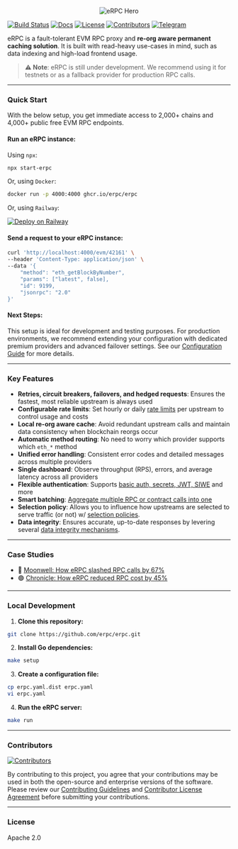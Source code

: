 <p align="center">
  <img src="https://i.imgur.com/sa4MhlS.png" alt="eRPC Hero" />
</p>

[![Build Status](https://img.shields.io/github/actions/workflow/status/erpc/erpc/release.yml?branch=main&style=flat&colorA=000000&colorB=000000)](https://github.com/erpc/erpc/actions/workflows/release.yml)
[![Docs](https://img.shields.io/badge/docs-get%20started-brightgreen?style=flat&colorA=000000&colorB=000000)](https://docs.erpc.cloud/)
[![License](https://img.shields.io/github/license/erpc/erpc?style=flat&colorA=000000&colorB=000000)](https://github.com/erpc/erpc/blob/main/LICENSE)
[![Contributors](https://img.shields.io/github/contributors/erpc/erpc?style=flat&colorA=000000&colorB=000000)](https://github.com/erpc/erpc/graphs/contributors)
[![Telegram](https://img.shields.io/endpoint?logo=telegram&url=https%3A%2F%2Ftg.sumanjay.workers.dev%2Ferpc_cloud&style=flat&colorA=000000&colorB=000000&label=telegram)](https://t.me/erpc_cloud)

eRPC is a fault-tolerant EVM RPC proxy and **re-org aware permanent caching solution**. It is built with read-heavy use-cases in mind, such as data indexing and high-load frontend usage.

> **⚠️ Note**: eRPC is still under development. We recommend using it for testnets or as a fallback provider for production RPC calls.

---

### Quick Start

With the below setup, you get immediate access to 2,000+ chains and 4,000+ public free EVM RPC endpoints.

#### Run an eRPC instance:

Using `npx`:

```bash
npx start-erpc
```

Or, using `Docker`:

```bash
docker run -p 4000:4000 ghcr.io/erpc/erpc
```

Or, using `Railway`:

[![Deploy on Railway](https://railway.app/button.svg)](https://railway.com/template/10iW1q?referralCode=PpPFJd)

#### Send a request to your eRPC instance:

```bash
curl 'http://localhost:4000/evm/42161' \
--header 'Content-Type: application/json' \
--data '{
    "method": "eth_getBlockByNumber",
    "params": ["latest", false],
    "id": 9199,
    "jsonrpc": "2.0"
}'
```

#### Next Steps:
This setup is ideal for development and testing purposes. For production environments, we recommend extending your configuration with dedicated premium providers and advanced failover settings. See our [Configuration Guide](https://docs.erpc.cloud/config/example) for more details.

---

### Key Features

- **Retries, circuit breakers, failovers, and hedged requests**: Ensures the fastest, most reliable upstream is always used  
- **Configurable rate limits**: Set hourly or daily [rate limits](https://docs.erpc.cloud/config/rate-limiters) per upstream to control usage and costs  
- **Local re-org aware cache**: Avoid redundant upstream calls and maintain data consistency when blockchain reorgs occur  
- **Automatic method routing**: No need to worry which provider supports which `eth_*` method  
- **Unified error handling**: Consistent error codes and detailed messages across multiple providers  
- **Single dashboard**: Observe throughput (RPS), errors, and average latency across all providers  
- **Flexible authentication**: Supports [basic auth, secrets, JWT, SIWE](https://docs.erpc.cloud/config/auth) and more  
- **Smart batching**: [Aggregate multiple RPC or contract calls into one](https://docs.erpc.cloud/operation/batch)
- **Selection policy**: Allows you to influence how upstreams are selected to serve traffic (or not) w/ [selection policies](https://docs.erpc.cloud/config/projects/selection-policies).
- **Data integrity**: Ensures accurate, up-to-date responses by levering several [data integrity mechanisms](https://docs.erpc.cloud/config/failsafe/integrity).

---

### Case Studies

- 🔵 [Moonwell: How eRPC slashed RPC calls by 67%](https://erpc.cloud/case-studies/moonwell)  
- 🟢 [Chronicle: How eRPC reduced RPC cost by 45%](https://erpc.cloud/case-studies/chronicle)

---

### Local Development

1. **Clone this repository:**

```bash
git clone https://github.com/erpc/erpc.git
```

2. **Install Go dependencies:**

```bash
make setup
```

3. **Create a configuration file:**

```bash
cp erpc.yaml.dist erpc.yaml
vi erpc.yaml
```

4. **Run the eRPC server:**

```bash
make run
```

---

### Contributors

<a href="https://github.com/erpc/erpc/graphs/contributors">
  <img src="https://contrib.rocks/image?repo=erpc/erpc&max=50&columns=10&anon=1" alt="Contributors" />
</a>

<p>
  By contributing to this project, you agree that your contributions may be used in both the open-source and enterprise versions of the software. Please review our 
  <a href="./CONTRIBUTING.md">Contributing Guidelines</a> and 
  <a href="./CLA.md">Contributor License Agreement</a> before submitting your contributions.
</p>

---

### License

Apache 2.0 
